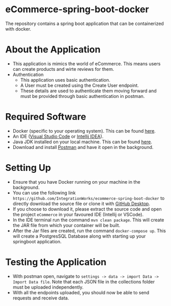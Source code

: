 # eCommerce-spring-boot-docker
The repository contains a spring boot application that can be containerized with docker.

# About the Application
  - This application is mimics the world of eCommerce. This means users can create products and wirte reviews for them.
  - Authentication
    - This application uses basic authentication.
    - A User must be created using the Create User endpoint.
    - These details are used to authenticate them moving forward and must be provided through basic authentication in postman.
  
  
# Required Software
- Docker (specific to your operating system). This can be found [here](https://www.docker.com/products/docker-desktop/).
- An IDE ([Visual Studio Code](https://code.visualstudio.com/download) or [Intellij IDEA](https://www.jetbrains.com/idea/promo/?source=google&medium=cpc&campaign=APAC_en_AU_IDEA_Branded&term=intellij%20idea&content=602143185772&gclid=EAIaIQobChMIotDJx6uhgwMVyBd7Bx02cQu1EAAYASAAEgK0v_D_BwE)).
- Java JDK installed on your local machine. This can be found [here](https://www.oracle.com/java/technologies/downloads/).
-  Download and install [Postman](https://www.postman.com/downloads/) and have it open in the background. 

# Setting Up 
- Ensure that you have Docker running on your machine in the background.
- You can use the following link `https://github.com/IntegrationWorks/ecommerce-spring-boot-docker` to directly download the source file or clone it with [GitHub Desktop](https://desktop.github.com/).
- If you choose to download it, please extract the source code and open the project `eCommerce` in your favoured IDE (Intellij or VSCode).
- In the IDE terminal run the command `mvn clean package`.  This will create the JAR file from which your container will be built.
- After the Jar files are created, run the command `docker-compose up`. This will create a PostgresSQL Database along with starting up your springboot application.

# Testing the Application
- With postman open, navigate to `settings -> data -> import Data -> Import Data file`. Note that each JSON file in the collections folder must be uploaded independently. 
- With all the endpoints uploaded, you should now be able to send requests and receive data.


